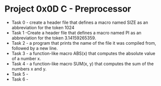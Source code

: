 # Project 0x0D C - Preprocessor

+ Task 0 - create a header file that defines a macro named SIZE as an abbreviation for the token 1024 
+ Task 1 -Create a header file that defines a macro named PI as an abbreviation for the token 3.14159265359. 
+ Task 2 -  a program that prints the name of the file it was compiled from, followed by a new line.
+ Task 3 - a function-like macro ABS(x) that computes the absolute value of a number x.
+ Task 4 - a function-like macro SUM(x, y) that computes the sum of the numbers x and y.
+ Task 5 - 
+ Task 6 -
